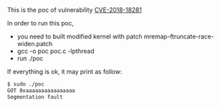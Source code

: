 This is the poc of vulnerability [CVE-2018-18281](https://bugs.chromium.org/p/project-zero/issues/detail?id=1695)

In order to run this poc, 

- you need to built modified kernel with patch mremap-ftruncate-race-widen.patch
- gcc -o poc poc.c -lpthread
- run ./poc 

If everything is ok, it may print as follow:

```bash
$ sudo ./poc
GOT 0xaaaaaaaaaaaaaaaa
Segmentation fault
```
